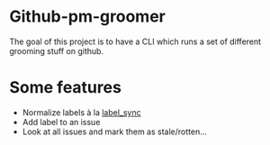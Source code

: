 # Github-pm-groomer

The goal of this project is to have a CLI which runs a set of different grooming stuff on github.

# Some features

- Normalize labels à la [label_sync](https://github.com/kubernetes/test-infra/tree/master/label_sync)
- Add label to an issue
- Look at all issues and mark them as stale/rotten...
